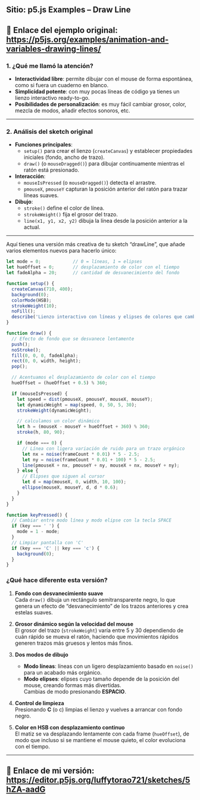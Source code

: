 ## Sitio: p5.js Examples – Draw Line

**🔗 Enlace del ejemplo original:**  
https://p5js.org/examples/animation-and-variables-drawing-lines/
---

### 1. ¿Qué me llamó la atención?

- **Interactividad libre**: permite dibujar con el mouse de forma espontánea, como si fuera un cuaderno en blanco.  
- **Simplicidad potente**: con muy pocas líneas de código ya tienes un lienzo interactivo ready-to-go.  
- **Posibilidades de personalización**: es muy fácil cambiar grosor, color, mezcla de modos, añadir efectos sonoros, etc.

---

### 2. Análisis del sketch original

- **Funciones principales**:  
  - `setup()` para crear el lienzo (`createCanvas`) y establecer propiedades iniciales (fondo, ancho de trazo).  
  - `draw()` (o `mouseDragged()`) para dibujar continuamente mientras el ratón está presionado.  
- **Interacción**:  
  - `mouseIsPressed` (o `mouseDragged()`) detecta el arrastre.  
  - `pmouseX`, `pmouseY` capturan la posición anterior del ratón para trazar líneas suaves.  
- **Dibujo**:  
  - `stroke()` define el color de línea.  
  - `strokeWeight()` fija el grosor del trazo.  
  - `line(x1, y1, x2, y2)` dibuja la línea desde la posición anterior a la actual.

---

Aquí tienes una versión más creativa de tu sketch “drawLine”, que añade varios elementos nuevos para hacerlo único:

```js
let mode = 0;            // 0 = líneas, 1 = elipses
let hueOffset = 0;       // desplazamiento de color con el tiempo
let fadeAlpha = 20;      // cantidad de desvanecimiento del fondo

function setup() {
  createCanvas(710, 400);
  background(0);
  colorMode(HSB);
  strokeWeight(10);
  noFill();
  describe('Lienzo interactivo con líneas y elipses de colores que cambian con el mouse y el teclado');
}

function draw() {
  // Efecto de fondo que se desvanece lentamente
  push();
  noStroke();
  fill(0, 0, 0, fadeAlpha);
  rect(0, 0, width, height);
  pop();

  // Acentuamos el desplazamiento de color con el tiempo
  hueOffset = (hueOffset + 0.5) % 360;

  if (mouseIsPressed) {
    let speed = dist(pmouseX, pmouseY, mouseX, mouseY);
    let dynamicWeight = map(speed, 0, 50, 5, 30);
    strokeWeight(dynamicWeight);

    // calculamos un color dinámico
    let h = (mouseX - mouseY + hueOffset + 360) % 360;
    stroke(h, 80, 90);

    if (mode === 0) {
      // Línea con ligera variación de ruido para un trazo orgánico
      let nx = noise(frameCount * 0.01) * 5 - 2.5;
      let ny = noise(frameCount * 0.01 + 100) * 5 - 2.5;
      line(pmouseX + nx, pmouseY + ny, mouseX + nx, mouseY + ny);
    } else {
      // Elipses que siguen al cursor
      let d = map(mouseX, 0, width, 10, 100);
      ellipse(mouseX, mouseY, d, d * 0.6);
    }
  }
}

function keyPressed() {
  // Cambiar entre modo línea y modo elipse con la tecla SPACE
  if (key === ' ') {
    mode = 1 - mode;
  }
  // Limpiar pantalla con 'C'
  if (key === 'C' || key === 'c') {
    background(0);
  }
}
```

### ¿Qué hace diferente esta versión?

1. **Fondo con desvanecimiento suave**  
   Cada `draw()` dibuja un rectángulo semitransparente negro, lo que genera un efecto de “desvanecimiento” de los trazos anteriores y crea estelas suaves.

2. **Grosor dinámico según la velocidad del mouse**  
   El grosor del trazo (`strokeWeight`) varía entre 5 y 30 dependiendo de cuán rápido se mueva el ratón, haciendo que movimientos rápidos generen trazos más gruesos y lentos más finos.

3. **Dos modos de dibujo**  
   - **Modo líneas**: líneas con un ligero desplazamiento basado en `noise()` para un acabado más orgánico.  
   - **Modo elipses**: elipses cuyo tamaño depende de la posición del mouse, creando formas más divertidas.  
   Cambias de modo presionando **ESPACIO**.

4. **Control de limpieza**  
   Presionando **C** (o c) limpias el lienzo y vuelves a arrancar con fondo negro.

5. **Color en HSB con desplazamiento continuo**  
   El matiz se va desplazando lentamente con cada frame (`hueOffset`), de modo que incluso si se mantiene el mouse quieto, el color evoluciona con el tiempo.

---
##
**🔗 Enlace de mi versión:**  
https://editor.p5js.org/luffytorao721/sketches/5hZA-aadG
---

